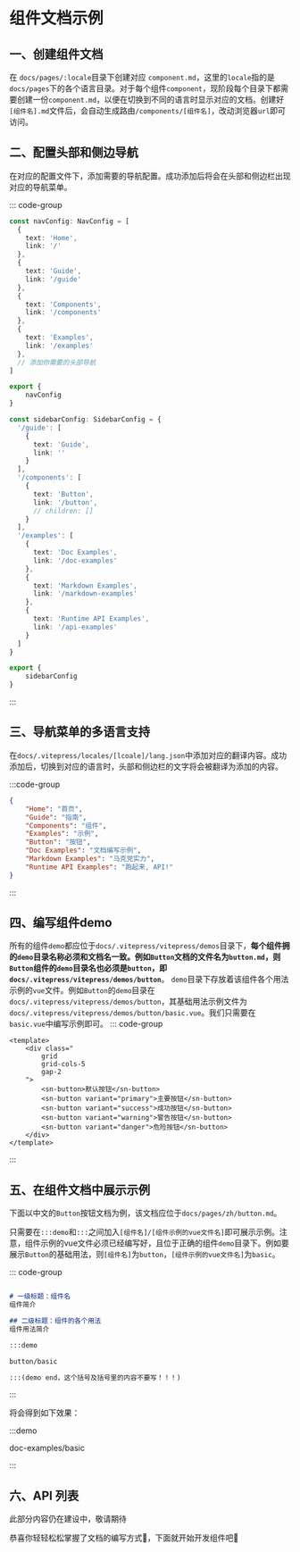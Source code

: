 # 组件文档示例

## 一、创建组件文档

在 `docs/pages/:locale`目录下创建对应 `component.md`，这里的`locale`指的是`docs/pages`下的各个语言目录。对于每个组件`component`，现阶段每个目录下都需要创建一份`component.md`，以便在切换到不同的语言时显示对应的文档。创建好`[组件名].md`文件后，会自动生成路由`/components/[组件名]`，改动浏览器`url`即可访问。

## 二、配置头部和侧边导航

在对应的配置文件下，添加需要的导航配置。成功添加后将会在头部和侧边栏出现对应的导航菜单。

::: code-group

```ts [docs/.vitepress/config/nav.ts]
const navConfig: NavConfig = [
  {
    text: 'Home',
    link: '/'
  },
  {
    text: 'Guide',
    link: '/guide'
  },
  {
    text: 'Components',
    link: '/components'
  },
  {
    text: 'Examples',
    link: '/examples'
  },
  // 添加你需要的头部导航
]

export {
    navConfig
}
```

```ts [docs/.vitepress/config/sidebar.ts]
const sidebarConfig: SidebarConfig = {
  '/guide': [
    {
      text: 'Guide',
      link: ''
    }
  ],
  '/components': [
    {
      text: 'Button',
      link: '/button',
      // children: []
    }
  ],
  '/examples': [
    {
      text: 'Doc Examples',
      link: '/doc-examples'
    },
    {
      text: 'Markdown Examples',
      link: '/markdown-examples'
    },
    {
      text: 'Runtime API Examples',
      link: '/api-examples'
    }
  ]
}

export {
    sidebarConfig
}
```

:::

## 三、导航菜单的多语言支持

在`docs/.vitepress/locales/[lcoale]/lang.json`中添加对应的翻译内容。成功添加后，切换到对应的语言时，头部和侧边栏的文字将会被翻译为添加的内容。

:::code-group

```json [docs/.vitepress/locales/zh/lang.json]
{
    "Home": "首页",
    "Guide": "指南",
    "Components": "组件",
    "Examples": "示例",
    "Button": "按钮",
    "Doc Examples": "文档编写示例",
    "Markdown Examples": "马克党实力",
    "Runtime API Examples": "跑起来, API!"
}
```

:::

## 四、编写组件demo

所有的组件`demo`都应位于`docs/.vitepress/vitepress/demos`目录下，**每个组件拥的`demo`目录名称必须和文档名一致。例如`Button`文档的文件名为`button.md`，则`Button`组件的`demo`目录名也必须是`button`，即`docs/.vitepress/vitepress/demos/button`**。
`demo`目录下存放着该组件各个用法示例的`vue`文件。例如`Button`的`demo`目录在`docs/.vitepress/vitepress/demos/button`，其基础用法示例文件为`docs/.vitepress/vitepress/demos/button/basic.vue`。我们只需要在`basic.vue`中编写示例即可。
::: code-group

```js-vue [docs/.vitepress/vitepress/demos/button/basic.vue]
<template>
    <div class="
        grid
        grid-cols-5
        gap-2
    ">
        <sn-button>默认按钮</sn-button>
        <sn-button variant="primary">主要按钮</sn-button>
        <sn-button variant="success">成功按钮</sn-button>
        <sn-button variant="warning">警告按钮</sn-button>
        <sn-button variant="danger">危险按钮</sn-button>
    </div>
</template>
```

:::

## 五、在组件文档中展示示例

下面以中文的`Button`按钮文档为例，该文档应位于`docs/pages/zh/button.md`。

只需要在`:::demo`和`:::`之间加入`[组件名]/[组件示例的vue文件名]`即可展示示例。注意，组件示例的vue文件必须已经编写好，且位于正确的组件`demo`目录下。例如要展示`Button`的基础用法，则`[组件名]`为`button`，`[组件示例的vue文件名]`为`basic`。

::: code-group

```md [docs/pages/zh/button.md]

# 一级标题：组件名
组件简介

## 二级标题：组件的各个用法
组件用法简介

:::demo

button/basic

:::(demo end，这个括号及括号里的内容不要写！！！)

```

:::

将会得到如下效果：

:::demo

doc-examples/basic

:::

## 六、API 列表

此部分内容仍在建设中，敬请期待

恭喜你轻轻松松掌握了文档的编写方式:100:，下面就开始开发组件吧:tada: